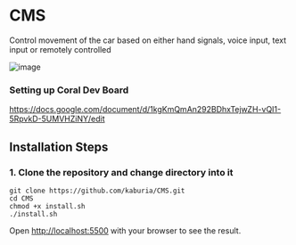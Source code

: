 # CMS

Control movement of the car based on either hand signals, voice input, text input or remotely controlled

![image](https://user-images.githubusercontent.com/88529649/211144449-fdc1ea0e-d5b2-4542-a7a4-0237eeda202b.png)

### Setting up Coral Dev Board 
https://docs.google.com/document/d/1kgKmQmAn292BDhxTejwZH-vQI1-5RpvkD-5UMVHZiNY/edit

## Installation Steps

### 1. Clone the repository and change directory into it
```
git clone https://github.com/kaburia/CMS.git
cd CMS
chmod +x install.sh
./install.sh
```


Open [http://localhost:5500](http://localhost:5500) with your browser to see the result.


